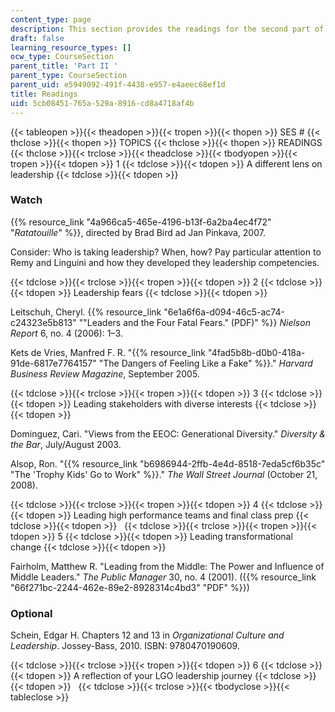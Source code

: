 ```yaml
---
content_type: page
description: This section provides the readings for the second part of the course.
draft: false
learning_resource_types: []
ocw_type: CourseSection
parent_title: 'Part II '
parent_type: CourseSection
parent_uid: e5949092-491f-4438-e957-e4aeec68ef1d
title: Readings
uid: 5cb08451-765a-529a-8916-cd8a4718af4b
---
```

{{< tableopen >}}{{< theadopen >}}{{< tropen >}}{{< thopen >}}
SES #
{{< thclose >}}{{< thopen >}}
TOPICS
{{< thclose >}}{{< thopen >}}
READINGS
{{< thclose >}}{{< trclose >}}{{< theadclose >}}{{< tbodyopen >}}{{< tropen >}}{{< tdopen >}}
1
{{< tdclose >}}{{< tdopen >}}
A different lens on leadership
{{< tdclose >}}{{< tdopen >}}

### Watch

{{% resource_link "4a966ca5-465e-4196-b13f-6a2ba4ec4f72" "*Ratatouille*" %}}, directed by Brad Bird ad Jan Pinkava, 2007.

Consider: Who is taking leadership? When, how? Pay particular attention to Remy and Linguini and how they developed they leadership competencies.

{{< tdclose >}}{{< trclose >}}{{< tropen >}}{{< tdopen >}}
2
{{< tdclose >}}{{< tdopen >}}
Leadership fears
{{< tdclose >}}{{< tdopen >}}

Leitschuh, Cheryl. {{% resource_link "6e1a6f6a-d094-46c5-ac74-c24323e5b813" "\"Leaders and the Four Fatal Fears.\" (PDF)" %}} *Nielson Report* 6, no. 4 (2006): 1–3. 

Kets de Vries, Manfred F. R. "{{% resource_link "4fad5b8b-d0b0-418a-91de-6817e7764157" "The Dangers of Feeling Like a Fake" %}}." *Harvard Business Review Magazine*, September 2005.

{{< tdclose >}}{{< trclose >}}{{< tropen >}}{{< tdopen >}}
3
{{< tdclose >}}{{< tdopen >}}
Leading stakeholders with diverse interests
{{< tdclose >}}{{< tdopen >}}

Dominguez, Cari. "Views from the EEOC: Generational Diversity." *Diversity & the Bar*, July/August 2003.

Alsop, Ron. "{{% resource_link "b6986944-2ffb-4e4d-8518-7eda5cf6b35c" "The 'Trophy Kids' Go to Work" %}}." *The Wall Street Journal* (October 21, 2008).

{{< tdclose >}}{{< trclose >}}{{< tropen >}}{{< tdopen >}}
4
{{< tdclose >}}{{< tdopen >}}
Leading high performance teams and final class prep
{{< tdclose >}}{{< tdopen >}}
 
{{< tdclose >}}{{< trclose >}}{{< tropen >}}{{< tdopen >}}
5
{{< tdclose >}}{{< tdopen >}}
Leading transformational change
{{< tdclose >}}{{< tdopen >}}

Fairholm, Matthew R. "Leading from the Middle: The Power and Influence of Middle Leaders." *The Public Manager* 30, no. 4 (2001). ({{% resource_link "66f271bc-2244-462e-89e2-8928314c4bd3" "PDF" %}})

### Optional

Schein, Edgar H. Chapters 12 and 13 in *Organizational Culture and Leadership*. Jossey-Bass, 2010. ISBN: 9780470190609.

{{< tdclose >}}{{< trclose >}}{{< tropen >}}{{< tdopen >}}
6
{{< tdclose >}}{{< tdopen >}}
A reflection of your LGO leadership journey
{{< tdclose >}}{{< tdopen >}}
 
{{< tdclose >}}{{< trclose >}}{{< tbodyclose >}}{{< tableclose >}}